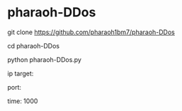 # pharaoh-DDos

git clone https://github.com/pharaoh1bm7/pharaoh-DDos


cd pharaoh-DDos


python pharaoh-DDos.py


ip target:


port:



time: 1000
